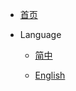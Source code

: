<!--
 * @Author       : Humility
 * @Date         : 2021-10-25 21:21:36
 * @LastEditTime : 2021-10-30 13:17:16
 * @LastEditors  : Humility
 * @FilePath     : \humble-utils\docs\_navbar.md
 * @Description  : 导航
-->

- [首页](/)

- Language

  - [简中](/)

  - [English](/en-us/)
